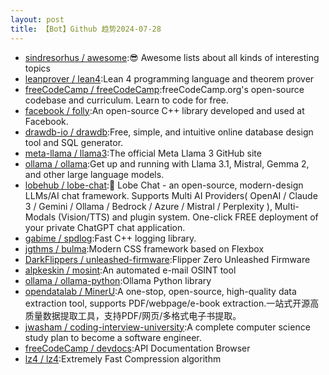 ```yaml
---
layout: post
title: 【Bot】Github 趋势2024-07-28
---
```


* [sindresorhus / awesome](https://github.com/sindresorhus/awesome):😎 Awesome lists about all kinds of interesting topics
* [leanprover / lean4](https://github.com/leanprover/lean4):Lean 4 programming language and theorem prover
* [freeCodeCamp / freeCodeCamp](https://github.com/freeCodeCamp/freeCodeCamp):freeCodeCamp.org's open-source codebase and curriculum. Learn to code for free.
* [facebook / folly](https://github.com/facebook/folly):An open-source C++ library developed and used at Facebook.
* [drawdb-io / drawdb](https://github.com/drawdb-io/drawdb):Free, simple, and intuitive online database design tool and SQL generator.
* [meta-llama / llama3](https://github.com/meta-llama/llama3):The official Meta Llama 3 GitHub site
* [ollama / ollama](https://github.com/ollama/ollama):Get up and running with Llama 3.1, Mistral, Gemma 2, and other large language models.
* [lobehub / lobe-chat](https://github.com/lobehub/lobe-chat):🤯 Lobe Chat - an open-source, modern-design LLMs/AI chat framework. Supports Multi AI Providers( OpenAI / Claude 3 / Gemini / Ollama / Bedrock / Azure / Mistral / Perplexity ), Multi-Modals (Vision/TTS) and plugin system. One-click FREE deployment of your private ChatGPT chat application.
* [gabime / spdlog](https://github.com/gabime/spdlog):Fast C++ logging library.
* [jgthms / bulma](https://github.com/jgthms/bulma):Modern CSS framework based on Flexbox
* [DarkFlippers / unleashed-firmware](https://github.com/DarkFlippers/unleashed-firmware):Flipper Zero Unleashed Firmware
* [alpkeskin / mosint](https://github.com/alpkeskin/mosint):An automated e-mail OSINT tool
* [ollama / ollama-python](https://github.com/ollama/ollama-python):Ollama Python library
* [opendatalab / MinerU](https://github.com/opendatalab/MinerU):A one-stop, open-source, high-quality data extraction tool, supports PDF/webpage/e-book extraction.一站式开源高质量数据提取工具，支持PDF/网页/多格式电子书提取。
* [jwasham / coding-interview-university](https://github.com/jwasham/coding-interview-university):A complete computer science study plan to become a software engineer.
* [freeCodeCamp / devdocs](https://github.com/freeCodeCamp/devdocs):API Documentation Browser
* [lz4 / lz4](https://github.com/lz4/lz4):Extremely Fast Compression algorithm
